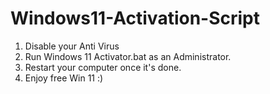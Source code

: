 # Windows11-Activation-Script

1. Disable your Anti Virus
2. Run Windows 11 Activator.bat as an Administrator.
3. Restart your computer once it's done.
4. Enjoy free Win 11 :)

